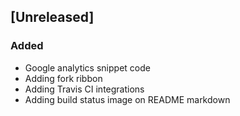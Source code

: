 ## [Unreleased]
### Added
- Google analytics snippet code
- Adding fork ribbon
- Adding Travis CI integrations
- Adding build status image on README markdown
